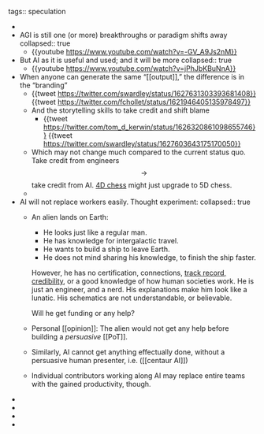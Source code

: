 tags:: speculation

-
- AGI is still one (or more) breakthroughs or paradigm shifts away
  collapsed:: true
	- {{youtube https://www.youtube.com/watch?v=-GV_A9Js2nM}}
- But AI as it is useful and used; and it will be more
  collapsed:: true
	- {{youtube https://www.youtube.com/watch?v=jPhJbKBuNnA}}
- When anyone can generate the same “[[output]],” the difference is in the “branding”
	- {{tweet https://twitter.com/swardley/status/1627631303393681408}} {{tweet https://twitter.com/fchollet/status/1621946405135978497}}
	- And the storytelling skills to take credit and shift blame
		- {{tweet https://twitter.com/tom_d_kerwin/status/1626320861098655746}} {{tweet https://twitter.com/swardley/status/1627603643175170050}}
	- Which may not change much compared to the current status quo. Take credit from engineers $$\rightarrow$$  take credit from AI. [4D chess](https://bigthink.com/the-present/highest-earning-men-intelligent/) might just upgrade to 5D chess.
	-
- AI will not replace workers easily. Thought experiment:
  collapsed:: true
	- An alien lands on Earth:
	  * He looks just like a regular man.
	  * He has knowledge for intergalactic travel.
	  * He wants to build a ship to leave Earth.
	  * He does not mind sharing his knowledge, to finish the ship faster.
	  
	  
	  However, he has no certification, connections, [track record, credibility](((63ea4ea3-276d-4e6d-a493-6119ef6057ef))), or a good knowledge of how human societies work. He is just an engineer, and a nerd. His explanations make him look like a lunatic. His schematics are not understandable, or believable.
	  
	  Will he get funding or any help?
	- Personal [[opinion]]: The alien would not get any help before building a _persuasive_ [[PoT]].
	- Similarly, AI cannot get anything effectually done, without a persuasive human presenter, i.e. ([[centaur AI]])
	- Individual contributors working along AI may replace entire teams with the gained productivity, though.
-
-
-
-